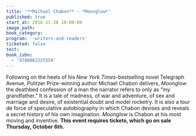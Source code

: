 ```yaml
---
title: '**Michael Chabon** - *Moonglow*'
published: true
start_at: 2016-11-28 18:00:00
image_path:
book_category:
program: '-writers-and-readers'
ticketed: false
test:
book_isbn:
  - '9780062225559'
---
```



Following on the heels of his *New York Times*-bestselling novel Telegraph Avenue, Pulitzer Prize-winning author Michael Chabon delivers, *Moonglow* the deathbed confession of a man the narrator refers to only as “my grandfather.” It is a tale of madness, of war and adventure, of sex and marriage and desire, of existential doubt and model rocketry. It is also a tour de force of speculative autobiography in which Chabon devises and reveals a secret history of his own imagination. *Moonglow* is Chabon at his most moving and inventive. **This event requires tickets, which go on sale Thursday, October 6th.&nbsp;**